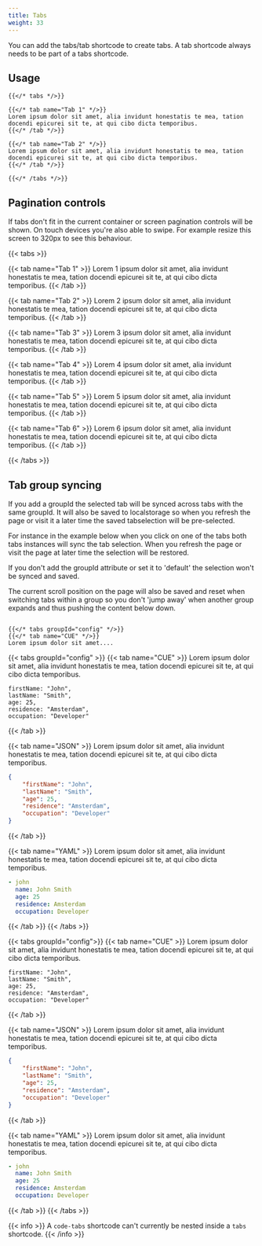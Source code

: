 ```yaml
---
title: Tabs
weight: 33
---
```


You can add the tabs/tab shortcode to create tabs.
A tab shortcode  always needs to be part of a tabs shortcode.

## Usage

```
{{</* tabs */>}}

{{</* tab name="Tab 1" */>}}
Lorem ipsum dolor sit amet, alia invidunt honestatis te mea, tation docendi epicurei sit te, at qui cibo dicta temporibus.
{{</* /tab */>}}

{{</* tab name="Tab 2" */>}}
Lorem ipsum dolor sit amet, alia invidunt honestatis te mea, tation docendi epicurei sit te, at qui cibo dicta temporibus.
{{</* /tab */>}}

{{</* /tabs */>}}
```

## Pagination controls

If tabs don't fit in the current container or screen pagination controls will be shown. On touch devices you're also able to swipe.
For example resize this screen to 320px to see this behaviour.

{{< tabs >}}

{{< tab name="Tab 1" >}}
Lorem 1 ipsum dolor sit amet, alia invidunt honestatis te mea, tation docendi epicurei sit te, at qui cibo dicta temporibus.
{{< /tab >}}

{{< tab name="Tab 2" >}}
Lorem 2 ipsum dolor sit amet, alia invidunt honestatis te mea, tation docendi epicurei sit te, at qui cibo dicta temporibus.
{{< /tab >}}

{{< tab name="Tab 3" >}}
Lorem 3 ipsum dolor sit amet, alia invidunt honestatis te mea, tation docendi epicurei sit te, at qui cibo dicta temporibus.
{{< /tab >}}

{{< tab name="Tab 4" >}}
Lorem 4 ipsum dolor sit amet, alia invidunt honestatis te mea, tation docendi epicurei sit te, at qui cibo dicta temporibus.
{{< /tab >}}

{{< tab name="Tab 5" >}}
Lorem 5 ipsum dolor sit amet, alia invidunt honestatis te mea, tation docendi epicurei sit te, at qui cibo dicta temporibus.
{{< /tab >}}

{{< tab name="Tab 6" >}}
Lorem 6 ipsum dolor sit amet, alia invidunt honestatis te mea, tation docendi epicurei sit te, at qui cibo dicta temporibus.
{{< /tab >}}

{{< /tabs >}}

## Tab group syncing
If you add a groupId the selected tab will be synced across tabs with the same groupId.
It will also be saved to localstorage so when you refresh the page or visit it a later time the saved tabselection will be pre-selected.

For instance in the example below when you click on one of the tabs both tabs instances will sync the tab selection.
When you refresh the page or visit the page at later time the selection will be restored.

If you don't add the groupId attribute or set it to 'default' the selection won't be synced and saved.

The current scroll position on the page will also be saved and reset when switching tabs within a group so you don't 'jump away' when another group expands and thus pushing the content below down.
```

{{</* tabs groupId="config" */>}}
{{</* tab name="CUE" */>}}
Lorem ipsum dolor sit amet....

```
{{< tabs groupId="config" >}}
{{< tab name="CUE" >}}
Lorem ipsum dolor sit amet, alia invidunt honestatis te mea, tation docendi epicurei sit te, at qui cibo dicta temporibus.

```
firstName: "John",
lastName: "Smith",
age: 25,
residence: "Amsterdam",
occupation: "Developer"
```
{{< /tab >}}

{{< tab name="JSON" >}}
Lorem ipsum dolor sit amet, alia invidunt honestatis te mea, tation docendi
epicurei sit te, at qui cibo dicta temporibus.

```json
{
    "firstName": "John",
    "lastName": "Smith",
    "age": 25,
    "residence": "Amsterdam",
    "occupation": "Developer"
}
```
{{< /tab >}}

{{< tab name="YAML" >}}
Lorem ipsum dolor sit amet, alia invidunt honestatis te mea, tation docendi epicurei sit te, at qui cibo dicta temporibus.

``` yaml
- john
  name: John Smith
  age: 25
  residence: Amsterdam
  occupation: Developer
```
{{< /tab >}}
{{< /tabs >}}


{{< tabs groupId="config">}}
{{< tab name="CUE" >}}
Lorem ipsum dolor sit amet, alia invidunt honestatis te mea, tation docendi epicurei sit te, at qui cibo dicta temporibus.

```
firstName: "John",
lastName: "Smith",
age: 25,
residence: "Amsterdam",
occupation: "Developer"
```
{{< /tab >}}

{{< tab name="JSON" >}}
Lorem ipsum dolor sit amet, alia invidunt honestatis te mea, tation docendi
epicurei sit te, at qui cibo dicta temporibus.

```json
{
    "firstName": "John",
    "lastName": "Smith",
    "age": 25,
    "residence": "Amsterdam",
    "occupation": "Developer"
}
```
{{< /tab >}}

{{< tab name="YAML" >}}
Lorem ipsum dolor sit amet, alia invidunt honestatis te mea, tation docendi epicurei sit te, at qui cibo dicta temporibus.

``` yaml
- john
  name: John Smith
  age: 25
  residence: Amsterdam
  occupation: Developer
```
{{< /tab >}}
{{< /tabs >}}

{{< info >}}
A `code-tabs` shortcode can't currently be nested inside a `tabs` shortcode.
{{< /info >}}
